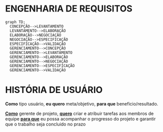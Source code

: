 # ENGENHARIA DE REQUISITOS
  ```mermaid
  graph TD;
    CONCEPÇÃO-->LEVANTAMENTO
    LEVANTAMENTO-->ELABORAÇÃO
    ELABORAÇÃO-->NEGOCIAÇÃO
    NEGOCIAÇÃO-->ESPECIFICAÇÃO
    ESPECIFICAÇÃO-->VALIDAÇÃO
    GERENCIAMENTO-->CONCEPÇÃO
    GERENCIAMENTO-->LEVANTAMENTO
    GERENCIAMENTO-->ELABORAÇÃO
    GERENCIAMENTO-->NEGOCIAÇÃO
    GERENCIAMENTO-->ESPECIFICAÇÃO
    GERENCIAMENTO-->VALIDAÇÃO
  ```

# HISTÓRIA DE USUÁRIO
**Como** tipo usuário, **eu quero** meta/objetivo, **para que** beneficio/resultado.

<ins>**Como**</ins> gerente de projeto, <ins>**quero**</ins> criar e atribuir tarefas aos membros de equipe <ins>**para que**</ins> eu possa acompanhar o progresso do projeto e garantir que o trabalho seja concluido no prazo
